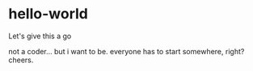 # hello-world
Let's give this a go


not a coder... but i want to be. everyone has to start somewhere, right?
cheers. 
